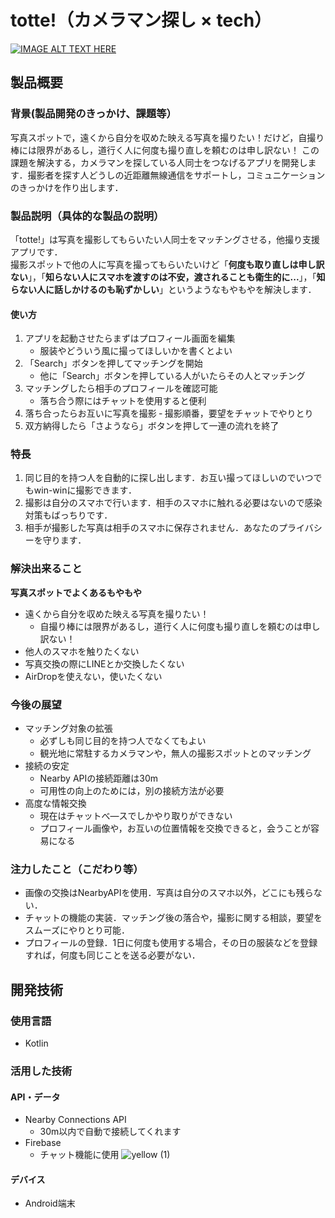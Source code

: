 # totte!（カメラマン探し × tech）

[![IMAGE ALT TEXT HERE](https://jphacks.com/wp-content/uploads/2021/07/JPHACKS2021_ogp.jpg)](https://youtu.be/7z7tzAmCYVw)

## 製品概要
### 背景(製品開発のきっかけ、課題等）

写真スポットで，遠くから自分を収めた映える写真を撮りたい！だけど，自撮り棒には限界があるし，道行く人に何度も撮り直しを頼むのは申し訳ない！
この課題を解決する，カメラマンを探している人同士をつなげるアプリを開発します．撮影者を探す人どうしの近距離無線通信をサポートし，コミュニケーションのきっかけを作り出します．


### 製品説明（具体的な製品の説明）

「totte!」は写真を撮影してもらいたい人同士をマッチングさせる，他撮り支援アプリです．  
撮影スポットで他の人に写真を撮ってもらいたいけど「**何度も取り直しは申し訳ない**」，「**知らない人にスマホを渡すのは不安，渡されることも衛生的に...**」，「**知らない人に話しかけるのも恥ずかしい**」というようなもやもやを解決します．  

#### 使い方

1. アプリを起動させたらまずはプロフィール画面を編集
    - 服装やどういう風に撮ってほしいかを書くとよい
1. 「Search」ボタンを押してマッチングを開始
    - 他に「Search」ボタンを押している人がいたらその人とマッチング
1. マッチングしたら相手のプロフィールを確認可能
    - 落ち合う際にはチャットを使用すると便利
1. 落ち合ったらお互いに写真を撮影
    ‐ 撮影順番，要望をチャットでやりとり
3. 双方納得したら「さようなら」ボタンを押して一連の流れを終了

### 特長

1. 同じ目的を持つ人を自動的に探し出します．お互い撮ってほしいのでいつでもwin-winに撮影できます．
2. 撮影は自分のスマホで行います．相手のスマホに触れる必要はないので感染対策もばっちりです．
3. 相手が撮影した写真は相手のスマホに保存されません．あなたのプライバシーを守ります．

### 解決出来ること

**写真スポットでよくあるもやもや**
- 遠くから自分を収めた映える写真を撮りたい！
    - 自撮り棒には限界があるし，道行く人に何度も撮り直しを頼むのは申し訳ない！
- 他人のスマホを触りたくない
- 写真交換の際にLINEとか交換したくない
- AirDropを使えない，使いたくない


### 今後の展望

- マッチング対象の拡張
    - 必ずしも同じ目的を持つ人でなくてもよい
    - 観光地に常駐するカメラマンや，無人の撮影スポットとのマッチング
- 接続の安定
    - Nearby APIの接続距離は30m
    - 可用性の向上のためには，別の接続方法が必要
- 高度な情報交換
    - 現在はチャットべ―スでしかやり取りができない
    - プロフィール画像や，お互いの位置情報を交換できると，会うことが容易になる

### 注力したこと（こだわり等）
* 画像の交換はNearbyAPIを使用．写真は自分のスマホ以外，どこにも残らない．
* チャットの機能の実装．マッチング後の落合や，撮影に関する相談，要望をスムーズにやりとり可能．
* プロフィールの登録．1日に何度も使用する場合，その日の服装などを登録すれば，何度も同じことを送る必要がない．

## 開発技術

### 使用言語

- Kotlin
  
### 活用した技術

#### API・データ

- Nearby Connections API
    - 30m以内で自動で接続してくれます
- Firebase
    - チャット機能に使用
![yellow (1)](https://user-images.githubusercontent.com/81406224/142598453-ea5949b5-7443-4256-b489-5528e04f33e6.png)

#### デバイス

- Android端末
 
